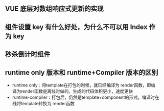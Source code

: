 ## VUE 底层对数组响应式更新的实现

## 组件设置 key 有什么好处，为什么不可以用 Index 作为 key

## 秒杀倒计时组件

## runtime only 版本和 runtime+Compiler 版本的区别
 - runtime only：将template在打包的时候，就已经编译为 render函数，即编译为render函数是离线时做的。生成的代码体积更小，速度更快
 - runtime-compiler：打包后，仍然是template+component的形式，编译时在线将template转换为 render函数